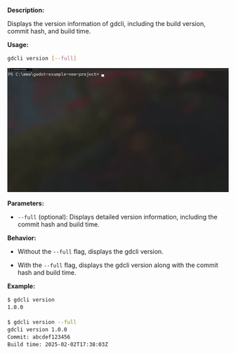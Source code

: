 
**Description:**

Displays the version information of gdcli, including the build version, commit hash, and build time.

**Usage:**

```bash
gdcli version [--full]
```
![command help](../assets/gdcli_help.gif)

**Parameters:**

- `--full` (optional): Displays detailed version information, including the commit hash and build time.

**Behavior:**

- Without the `--full` flag, displays the gdcli version.

- With the `--full` flag, displays the gdcli version along with the commit hash and build time.

**Example:**

```bash
$ gdcli version
1.0.0

$ gdcli version --full
gdcli version 1.0.0
Commit: abcdef123456
Build time: 2025-02-02T17:38:03Z
```

